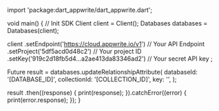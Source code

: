 import 'package:dart_appwrite/dart_appwrite.dart';

void main() { // Init SDK
  Client client = Client();
  Databases databases = Databases(client);

  client
    .setEndpoint('https://cloud.appwrite.io/v1') // Your API Endpoint
    .setProject('5df5acd0d48c2') // Your project ID
    .setKey('919c2d18fb5d4...a2ae413da83346ad2') // Your secret API key
  ;

  Future result = databases.updateRelationshipAttribute(
    databaseId: '[DATABASE_ID]',
    collectionId: '[COLLECTION_ID]',
    key: '',
  );

  result
    .then((response) {
      print(response);
    }).catchError((error) {
      print(error.response);
  });
}